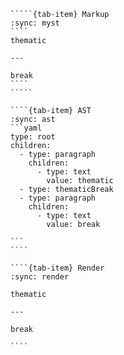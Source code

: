``````{tab-set}
`````{tab-item} Markup
:sync: myst
````
thematic

---

break
````
`````

````{tab-item} AST
:sync: ast
```yaml
type: root
children:
  - type: paragraph
    children:
      - type: text
        value: thematic
  - type: thematicBreak
  - type: paragraph
    children:
      - type: text
        value: break

```
````

````{tab-item} Render
:sync: render

thematic

---

break

````

``````

